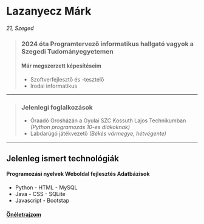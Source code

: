 # Lazanyecz Márk  
*21, Szeged*

> ### 2024 óta Programtervező informatikus hallgató vagyok a Szegedi Tudományegyetemen
> #### Már megszerzett képesítéseim
> - Szoftverfejlesztő és -tesztelő
> - Irodai informatikus
***
> ### Jelenlegi foglalkozások
> - Óraadó Orosházán a Gyulai SZC Kossuth Lajos Technikumban *(Python programozás 10-es diákoknak)*
> - Labdarúgó játékvezető *(Békés vármegye, hétvégente)*
***
## Jelenleg ismert technológiák
#### Programozási nyelvek    Weboldal fejlesztés    Adatbázisok
- Python                     - HTML                 - MySQL
- Java                       - CSS                  - SQLite
- Javascript                 - Bootstap

#### [Önéletrajzom](https://duckduckgo.com)
